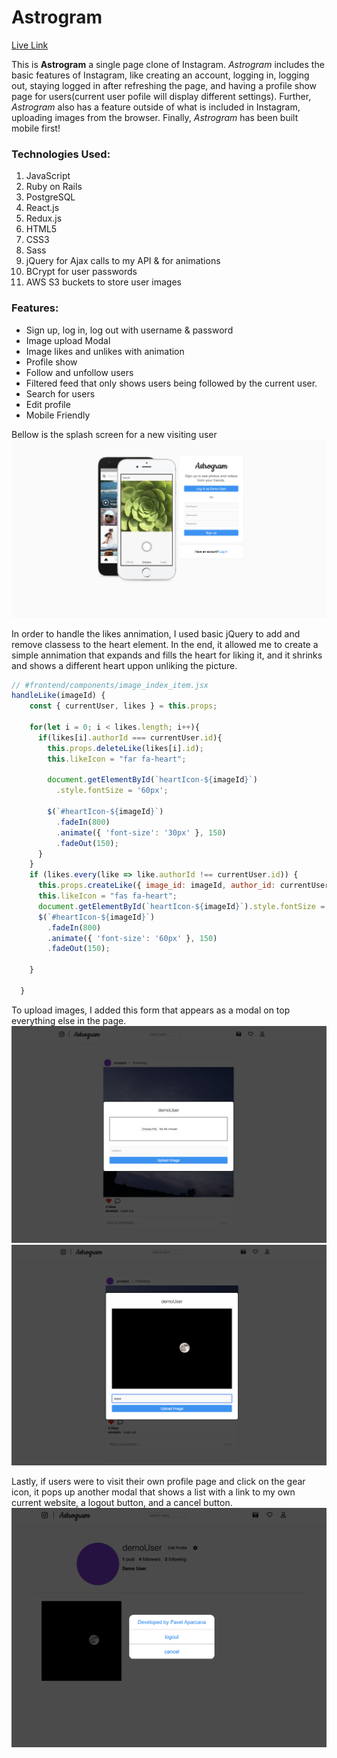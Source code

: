 # Astrogram

[Live Link](https://astrogram-prod.herokuapp.com/)

This is **Astrogram** a single page clone of Instagram. *Astrogram* includes the basic features of Instagram, like creating an account, logging in, logging out, staying logged in after refreshing the page, and having a profile show page for users(current user pofile will display different settings). Further, *Astrogram* also has a feature outside of what is included in Instagram, uploading images from the browser. Finally, *Astrogram* has been built mobile first!


### Technologies Used:
1. JavaScript
2. Ruby on Rails
3. PostgreSQL
4. React.js
5. Redux.js
6. HTML5
7. CSS3
8. Sass
9. jQuery for Ajax calls to my API & for animations
10. BCrypt for user passwords
11. AWS S3 buckets to store user images
### Features:
* Sign up, log in, log out with username & password
* Image upload Modal
* Image likes and unlikes with animation
* Profile show
* Follow and unfollow users
* Filtered feed that only shows users being followed by the current user.
* Search for users
* Edit profile
* Mobile Friendly


Bellow is the splash screen for a new visiting user
![Greetings](https://github.com/aparcanapavel/astrogram/blob/master/z-astrogram-welcome-signup.png?raw=true)

In order to handle the likes annimation, I used basic jQuery to add and remove classess to the heart element. In the end, it allowed me to create a simple annimation that expands and fills the heart for   liking it, and it shrinks and shows a different heart uppon unliking the picture.

```js
// #frontend/components/image_index_item.jsx
handleLike(imageId) {
    const { currentUser, likes } = this.props;

    for(let i = 0; i < likes.length; i++){
      if(likes[i].authorId === currentUser.id){
        this.props.deleteLike(likes[i].id);
        this.likeIcon = "far fa-heart";
        
        document.getElementById(`heartIcon-${imageId}`)
          .style.fontSize = '60px';

        $(`#heartIcon-${imageId}`)
          .fadeIn(800)
          .animate({ 'font-size': '30px' }, 150)
          .fadeOut(150);
      }
    }
    if (likes.every(like => like.authorId !== currentUser.id)) {
      this.props.createLike({ image_id: imageId, author_id: currentUser.id });
      this.likeIcon = "fas fa-heart";
      document.getElementById(`heartIcon-${imageId}`).style.fontSize = '40px';
      $(`#heartIcon-${imageId}`)
        .fadeIn(800)
        .animate({ 'font-size': '60px' }, 150)
        .fadeOut(150);

    }
    
  }
  ```

To upload images, I added this form that appears as a modal on top everything else in the page.
![upload image form](https://github.com/aparcanapavel/astrogram/blob/master/z-image-upload-form.png?raw=true)
![image-preview](https://github.com/aparcanapavel/astrogram/blob/master/z-moon-preview.png?raw=true)

Lastly, if users were to visit their own profile page and click on the gear icon, it pops up another modal that shows a list with a link to my own current website, a logout button, and a cancel button.
![profile-logout](https://github.com/aparcanapavel/astrogram/blob/master/z-profile-settings.png?raw=true)


